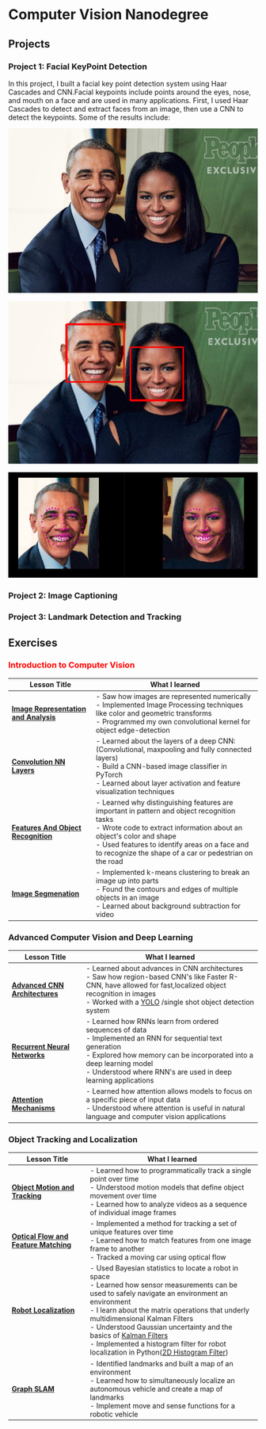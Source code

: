 # Computer Vision Nanodegree
## Projects

### Project 1: Facial KeyPoint Detection
In this project, I built a facial key point detection system using Haar Cascades and CNN.Facial keypoints include points around the eyes, nose, and mouth on a face and are used in many applications. First, I used Haar Cascades to detect and extract faces from an image, then use a CNN to detect the keypoints.
Some of the results include:

![Obama](/CVND_Projects/P1_Facial_Keypoints/images/obamas.jpg)

![Obama](/CVND_Projects/P1_Facial_Keypoints/images/obamasHaar.png)

![Obama](/CVND_Projects/P1_Facial_Keypoints/images/obam.png)


### Project 2: Image Captioning


### Project 3: Landmark Detection and Tracking


## Exercises

### <span style="color:red">Introduction to Computer Vision<span>

| **Lesson Title**                                                                                                                                             | **What I learned**                                                                                                                                                                                                                                                          |
|--------------------------------------------------------------------------------------------------------------------------------------------------------------|-----------------------------------------------------------------------------------------------------------------------------------------------------------------------------------------------------------------------------------------------------------------------------|
| **[Image Representation and Analysis](https://github.com/ivyclare/Computer-Vision-Nanodegree/tree/master/Exercises/1_1_Image_Representation)**               | - Saw how images are represented numerically <br/>- Implemented Image Processing techniques like color and geometric transforms<br/>- Programmed my own convolutional kernel for object edge-detection<br/>                                                                               |
| **[Convolution NN Layers](https://github.com/ivyclare/Computer-Vision-Nanodegree/tree/master/Exercises/1_2_Convolutional_Filters_Edge_Detection)**        | - Learned about the layers of a deep CNN: (Convolutional, maxpooling and fully connected layers)<br/>- Build a CNN-based image classifier in PyTorch<br/>- Learned about layer activation and feature visualization techniques<br/>                                                      |
| **[Features And Object Recognition](https://github.com/ivyclare/Computer-Vision-Nanodegree/tree/master/Exercises/1_3_Types_of_Features_Image_Segmentation)** | - Learned why distinguishing features are important in pattern and object recognition tasks<br/>- Wrote code to extract information about an object's color and shape<br/>- Used features to identify areas on a face and to recognize the shape of a car or pedestrian on the road<br/> |
| **[Image Segmenation](https://github.com/ivyclare/Computer-Vision-Nanodegree/tree/master/Exercises/1_4_Feature_Vectors)**                                   | - Implemented k-means clustering to break an image up into parts<br/>- Found the contours and edges of multiple objects in an image<br/>- Learned about background subtraction for video<br/>                                                                                            |


### Advanced Computer Vision and Deep Learning

| **Lesson Title**                                                                                                               | **What I learned**                                                                                                                                                                                                                                                                                           |
|--------------------------------------------------------------------------------------------------------------------------------|--------------------------------------------------------------------------------------------------------------------------------------------------------------------------------------------------------------------------------------------------------------------------------------------------------------|
| **[Advanced CNN Architectures](https://github.com/ivyclare/Computer-Vision-Nanodegree/tree/master/Exercises/1_5_CNN_Layers)** |- Learned about advances in CNN architectures<br/>- Saw how region-based CNN's like Faster R-CNN, have allowed for fast,localized object recognition in images<br/>- Worked with a [YOLO](https://github.com/ivyclare/Computer-Vision-Nanodegree/tree/master/Exercises/2_2_YOLO) /single shot object detection system<br/> |
| **[Recurrent Neural Networks](https://github.com/ivyclare/Computer-Vision-Nanodegree/tree/master/Exercises/2_4_LSTMs)**        | - Learned how RNNs learn from ordered sequences of data <br/>- Implemented an RNN for sequential text generation<br/>- Explored how memory can be incorporated into a deep learning model<br/>- Understood where RNN's are used in deep learning applications<br/>                                                             |
| **[Attention Mechanisms](https://github.com/ivyclare/Computer-Vision-Nanodegree/tree/master/Exercises/2_6_Attention  )**       | - Learned how attention allows models to focus on a specific piece of input data<br/>- Understood where attention is useful in natural language and computer vision applications<br/>                                                                                                                                 |


### Object Tracking and Localization
| **Lesson Title**                                                                                                                                                  | **What I learned**                                                                                                                                                                                                                                                                                                                                                                                                                                                                                                                                                                                                                               |
|-------------------------------------------------------------------------------------------------------------------------------------------------------------------|--------------------------------------------------------------------------------------------------------------------------------------------------------------------------------------------------------------------------------------------------------------------------------------------------------------------------------------------------------------------------------------------------------------------------------------------------------------------------------------------------------------------------------------------------------------------------------------------------------------------------------------------------|
| **[Object Motion and Tracking](https://github.com/ivyclare/Computer-Vision-Nanodegree/tree/master/CVND_Localization_Exercises/4_2_Robot_Localization)**           | - Learned how to programmatically track a single point over time<br/>- Understood motion models that define object movement over time<br/>- Learned how to analyze videos as a sequence of individual image frames<br/>                                                                                                                                                                                                                                                                                                                                                                                                                                       |
| **[Optical Flow and Feature Matching](https://github.com/ivyclare/Computer-Vision-Nanodegree/tree/master/CVND_Localization_Exercises/4_5_State_and_Motion)**      | - Implemented a method for tracking a set of unique features over time<br/>- Learned how to match features from one image frame to another<br/>- Tracked a moving car using optical flow<br/>                                                                                                                                                                                                                                                                                                                                                                                                                                                                 |
| **[Robot Localization](https://github.com/ivyclare/Computer-Vision-Nanodegree/tree/master/CVND_Localization_Exercises/4_6_Matrices_and_Transformation_of_State)** | - Used Bayesian statistics to locate a robot in space<br/>- Learned how sensor measurements can be used to safely navigate an environment an environment<br/>- I learn about the matrix operations that underly multidimensional Kalman Filters<br/>- Understood Gaussian uncertainty and the basics of [Kalman Filters](https://github.com/ivyclare/Computer-Vision-Nanodegree/tree/master/CVND_Localization_Exercises/4_4_Kalman_Filters)<br/>- Implemented a histogram filter for robot localization in Python([2D Histogram Filter](https://github.com/ivyclare/Computer-Vision-Nanodegree/tree/master/CVND_Localization_Exercises/4_3_2D_Histogram_Filter)) |
| **[Graph SLAM](https://github.com/ivyclare/Computer-Vision-Nanodegree/tree/master/CVND_Localization_Exercises/4_7_SLAM)**                                         | - Identified landmarks and built a map of an environment<br/>- Learned how to simultaneously localize an autonomous vehicle and create a map of landmarks<br/>- Implement move and sense functions for a robotic vehicle<br/>                                                                                                                                                                                                                                                                                                                                                                                                                                 |
